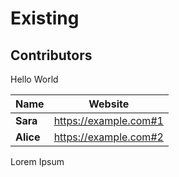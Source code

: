 # Existing

## Contributors

Hello World

| Name      | Website                 |
| --------- | ----------------------- |
| **Sara**  | <https://example.com#1> |
| **Alice** | <https://example.com#2> |

Lorem Ipsum
